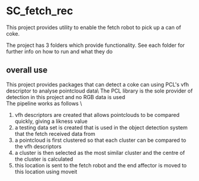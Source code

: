 # SC_fetch_rec

This project provides utility to enable the fetch robot to pick up a can of coke.

The project has 3 folders which provide functionality. See each folder for further info on how to run and what they do
## overall use
This project provides packages that can detect a coke can using PCL's vfh descriptor to analyse pointcloud data\ 
The PCL library is the sole provider of detection in this project and no RGB data is used\
The pipeline works as follows \
1. vfh descriptors are created that allows pointclouds to be compared quickly, giving a likness value
2. a testing data set is created that is used in the object detection system that the fetch received data from
3. a pointcloud is first clustered so that each cluster can be compared to the vfh descriptors
4. a cluster is then selected as the most similar cluster and the centre of the cluster is calculated
5. this location is sent to the fetch robot and the end affector is moved to this location using moveit
